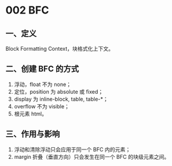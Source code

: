 # 002 BFC
## 一、定义
Block Formatting Context，块格式化上下文。

## 二、创建 BFC 的方式
1. 浮动，float 不为 none；
2. 定位，position 为 absolute 或 fixed；
3. display 为 inline-block, table, table-*；
4. overflow 不为 visible；
5. 根元素 html。

## 三、作用与影响
1. 浮动和清除浮动只会应用于同一个 BFC 内的元素；
2. margin 折叠（垂直方向）只会发生在同一个 BFC 的块级元素之间。